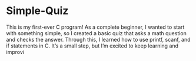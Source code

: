 # Simple-Quiz
 This is my first-ever C program! As a complete beginner, I wanted to start with something simple, so I created a basic quiz that asks a math question and checks the answer.  Through this, I learned how to use printf, scanf, and if statements in C. It’s a small step, but I’m excited to keep learning and improvi
